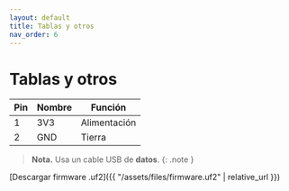 ```yaml
---
layout: default
title: Tablas y otros
nav_order: 6
---
```


# Tablas y otros

| Pin | Nombre | Función |
|-----|--------|---------|
| 1   | 3V3    | Alimentación |
| 2   | GND    | Tierra |

> **Nota.** Usa un cable USB de **datos**.
{: .note }

[Descargar firmware .uf2]({{ "/assets/files/firmware.uf2" | relative_url }})
